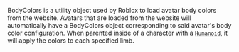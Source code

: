 BodyColors is a utility object used by Roblox to load avatar body colors from
the website. Avatars that are loaded from the website will automatically have
a BodyColors object corresponding to said avatar's body color configuration.
When parented inside of a character with a [`Humanoid`](https://create.roblox.com/docs/reference/engine/classes/Humanoid), it will apply the
colors to each specified limb.